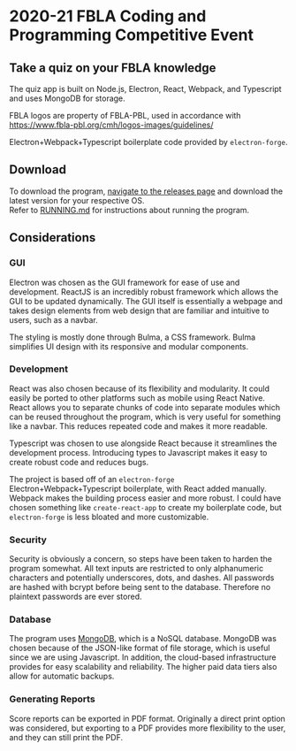 # 2020-21 FBLA Coding and Programming Competitive Event

## Take a quiz on your FBLA knowledge
The quiz app is built on Node.js, Electron, React, Webpack, and Typescript and uses MongoDB for storage.

FBLA logos are property of FBLA-PBL, used in accordance with https://www.fbla-pbl.org/cmh/logos-images/guidelines/

Electron+Webpack+Typescript boilerplate code provided by `electron-forge`.

## Download
To download the program, [navigate to the releases page](https://github.com/daniel-panhead/fbla-quiz/releases) and download the latest version for your respective OS.  
Refer to [RUNNING.md](./RUNNING.md) for instructions about running the program.
## Considerations

### GUI
Electron was chosen as the GUI framework for ease of use and development. ReactJS is an incredibly robust framework which allows the GUI to be updated dynamically. The GUI itself is essentially a webpage and takes design elements from web design that are familiar and intuitive to users, such as a navbar.

The styling is mostly done through Bulma, a CSS framework. Bulma simplifies UI design with its responsive and modular components.

### Development
React was also chosen because of its flexibility and modularity. It could easily be ported to other platforms such as mobile using React Native. React allows you to separate chunks of code into separate modules which can be reused throughout the program, which is very useful for something like a navbar. This reduces repeated code and makes it more readable.

Typescript was chosen to use alongside React because it streamlines the development process. Introducing types to Javascript makes it easy to create robust code and reduces bugs.

The project is based off of an `electron-forge` Electron+Webpack+Typescript boilerplate, with React added manually. Webpack makes the building process easier and more robust. I could have chosen something like `create-react-app` to create my boilerplate code, but `electron-forge` is less bloated and more customizable.

### Security
Security is obviously a concern, so steps have been taken to harden the program somewhat. All text inputs are restricted to only alphanumeric characters and potentially underscores, dots, and dashes. All passwords are hashed with bcrypt before being sent to the database. Therefore no plaintext passwords are ever stored.

### Database
The program uses [MongoDB](https://www.mongodb.com/), which is a NoSQL database. MongoDB was chosen because of the JSON-like format of file storage, which is useful since we are using Javascript. In addition, the cloud-based infrastructure provides for easy scalability and reliability. The higher paid data tiers also allow for automatic backups.

### Generating Reports
Score reports can be exported in PDF format. Originally a direct print option was considered, but exporting to a PDF provides more flexibility to the user, and they can still print the PDF.